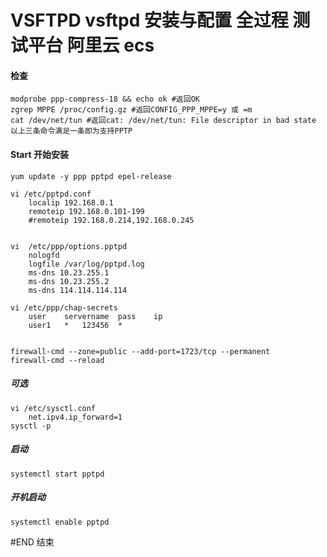 VSFTPD vsftpd 安装与配置 全过程 测试平台 阿里云 ecs 
===================================
####	检查
	
	modprobe ppp-compress-18 && echo ok #返回OK
	zgrep MPPE /proc/config.gz #返回CONFIG_PPP_MPPE=y 或 =m
	cat /dev/net/tun #返回cat: /dev/net/tun: File descriptor in bad state
	以上三条命令满足一条即为支持PPTP
	
####	Start 开始安装

	yum update -y ppp pptpd epel-release
	
	vi /etc/pptpd.conf
		localip 192.168.0.1
		remoteip 192.168.0.101-199
		#remoteip 192.168.0.214,192.168.0.245
		
	
	vi  /etc/ppp/options.pptpd
		nologfd
		logfile /var/log/pptpd.log
		ms-dns 10.23.255.1
		ms-dns 10.23.255.2
		ms-dns 114.114.114.114
	
	vi /etc/ppp/chap-secrets
		user	servername	pass	ip
		user1	*	123456	*
		
	
	firewall-cmd --zone=public --add-port=1723/tcp --permanent
	firewall-cmd --reload
	
#####	可选
	
	vi /etc/sysctl.conf
		net.ipv4.ip_forward=1
	sysctl -p
	
#####	启动
	systemctl start pptpd
	
#####	开机启动

	systemctl enable pptpd
	
#END 结束